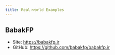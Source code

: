 ```yaml
---
title: Real-world Examples
---
```


## BabakFP

-   Site: https://babakfp.ir
-   GitHub: https://github.com/babakfp/babakfp.ir
